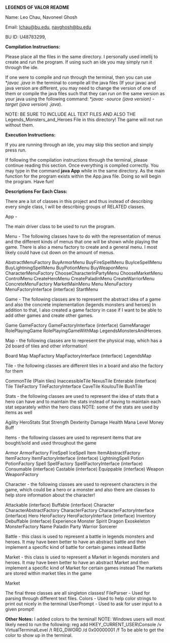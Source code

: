 **LEGENDS OF VALOR README**

Name: Leo Chau, Navoneel Ghosh

Email: lchau@bu.edu, navghosh@bu.edu

BU ID: U48783299, 

**Compilation Instructions:**

Please place all the files in the same directory. I personally used intellij to create and run the program. If using such an ide you may simply run it through the ide.

If one were to compile and run through the terminal, then you can use **javac *.java** in the terminal to compile all the java files (If your javac and java version are different, you may need to change the version of one of them or compile the java files such that they can run on the same version as your java using the following command: **javac -source (java version) -target (java version) *.java**).

NOTE: BE SURE TO INCLUDE ALL TEXT FILES AND ALSO THE Legends_Monsters_and_Heroes File in this directory!
The game will not run without them.


**Execution Instructions:**

If you are running through an ide, you may skip this section and simply press run.

If following the compilation instructions through the terminal, please continue reading this section.
Once everything is compiled correctly. You may type in the command **java App** while in the same directory. As the main function for the program exists within the App.java file. Doing so will begin the program. Have fun!

**Descriptions For Each Class:**

There are a lot of classes in this project and thus instead of describing
every single class, I will be describing groups of RELATED classes.

App -

The main driver class to be used to run the program.

Menu - The following classes have to do with the representation of menus and the different kinds of menus that one will be shown while playing the game.
There is also a menu factory to create and a general menu. I most likely could have cut down on the amount of menus.

AbstractMenuFactory
BuyArmorMenu
BuyFireSpellMenu
BuyIceSpellMenu
BuyLightningSpellMenu
BuyPotionMenu
BuyWeaponMenu
CharacterMenuFactory
ChooseCharacterInPartyMenu
ChooseMarketMenu
ControlMenu
CreateHeroMenu
CreatePaladinMenu
CreateWarriorMenu
ConcreteMenuFactory
MarketMainMenu
Menu
MenuFactory
MenuFactoryInterface (interface)
StartMenu

Game - The following classes are to represent the abstract idea of a game and also the concrete implementation (legends monsters and heroes)
In addition to that, I also created a game factory in case if I want to be able to add other games and create other games.

Game
GameFactory
GameFactoryInterface (interface)
GameManager
RolePlayingGame
RolePlayingGameWithMap
LegendsMonstersAndHeroes


Map - the following classes are to represent the physical map, which has a 2d board of tiles and other information!

Board
Map
MapFactory
MapFactoryInterface (interface)
LegendsMap

Tile - the following classes are different tiles in a board and also the factory for them

CommonTile (Plain tiles)
InaccessibleTile
NexusTile 
Enterable (interface)
Tile
TileFactory
TileFactoryInterface
CaveTile
KoulouTile
BushTile

Stats - the following classes are used to represent the idea of stats that a hero can have and to maintain the stats instead
of having to maintain each stat separately within the hero class
NOTE: some of the stats are used by items as well

Agility
HeroStats
Stat
Strength
Dexterity
Damage
Health
Mana
Level
Money
Buff


Items - the following classes are used to represent items that are bought/sold and used throughout the game

Armor
ArmorFactory
FireSpell
IceSpell
Item
ItemAbstractFactory
ItemFactory
ItemFactoryInterface (interface)
LightningSpell
Potion
PotionFactory
Spell
SpellFactory
SpellFactoryInterface (interface)
Consumable (interface)
Castable (interface)
Equippable (interface)
Weapon
WeaponFactory

Character - the following classes are used to represent characters in the game, which could be a hero or a monster
and also there are classes to help store information about the character!

Attackable (interface)
Buffable (interface)
Character
CharacterAbstractFactory
CharacterFactory
CharacterFactoryInterface (interface)
Hero
HeroFactory
HeroFactoryInterface (interface)
Inventory
Debuffable (interface)
Experience
Monster
Spirit
Dragon
Exoskeleton
MonsterFactory
Name
Paladin
Party
Warrior
Sorcerer

Battle - this class is used to represent a battle in legends monsters and heroes. It may have been better to have an abstract battle and then implement a specific kind of battle for certain games instead
Battle

Market - this class is used to represent a Market in legends monsters and heroes. It may have been better to have an abstract Market and then implement a specific kind of Market for certain games instead
The markets are stored within market tiles in the game

Market

The final three classes are all singleton classes!
FileParser - Used for parsing through different text files.
Colors - Used to help color strings to print out nicely in the terminal
UserPrompt - Used to ask for user input to a given prompt!





**Other Notes:**
I added colors to the terminal!
NOTE: Windows users will most likely need to run the following:
reg add HKEY_CURRENT_USER\Console /v VirtualTerminalLevel /t REG_DWORD /d 0x00000001 /f
To be able to get the color to show up in the terminal.